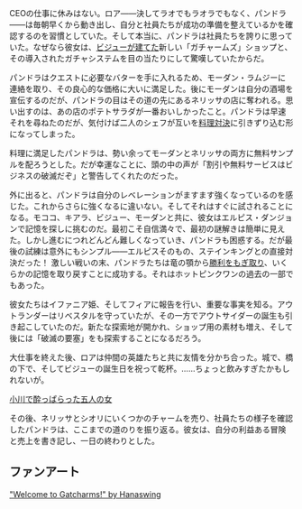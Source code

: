 <!-- title: ロア・パンドラ -->
<!-- status: 生存 -->

CEOの仕事に休みはない。ロア――決してラオでもラオラでもなく、パンドラ――は毎朝早くから動き出し、自分と社員たちが成功の準備を整えているかを確認するのを習慣としていた。そして本当に、パンドラは社員たちを誇りに思っていた。なぜなら彼女は、[ビジューが建てた](https://youtu.be/i54lsw-XjDA?t=692)新しい「ガチャームズ」ショップと、その導入されたガチャシステムを目の当たりにして驚嘆していたからだ。

パンドラはクエストに必要なバターを手に入れるため、モーダン・ラムジーに連絡を取り、その良心的な価格に大いに満足した。後にモーダンは自分の酒場を宣伝するのだが、パンドラの目はその道の先にあるネリッサの店に奪われる。思い出すのは、あの店のポテトサラダが一番おいしかったこと。パンドラは早速それを尋ねたのだが、気付けば二人のシェフが互いを[料理対決](https://youtu.be/i54lsw-XjDA?t=4654)に引きずり込む形になってしまった。

料理に満足したパンドラは、勢い余ってモーダンとネリッサの両方に無料サンプルを配ろうとした。だが幸運なことに、頭の中の声が「割引や無料サービスはビジネスの破滅だぞ」と警告してくれたのだった。

外に出ると、パンドラは自分のレベレーションがますます強くなっているのを感じた。これからさらに強くなるに違いない。そしてそれはすぐに試されることになる。モココ、キアラ、ビジュー、モーダンと共に、彼女はエルピス・ダンジョンで記憶を探しに挑むのだ。最初こそ自信満々で、最初の謎解きは簡単に見えた。しかし進むにつれどんどん難しくなっていき、パンドラも困惑する。だが最後の試練は意外にもシンプル――エルピスそのもの、ステインキングとの直接対決だった！ 激しい戦いの末、パンドラたちは竜の顎から[勝利をもぎ取り](https://youtu.be/i54lsw-XjDA?t=11045)、いくらかの記憶を取り戻すことに成功する。それはホットピンクワンの過去の一部でもあった。

彼女たちはイファニア姫、そしてフィアに報告を行い、重要な事実を知る。アウトランダーはリベスタルを守っていたが、その一方でアウトサイダーの誕生も引き起こしていたのだ。新たな探索地が開かれ、ショップ用の素材も増え、そして後には「破滅の要塞」をも探索することになるだろう。

大仕事を終えた後、ロアは仲間の英雄たちと共に友情を分かち合った。城で、橋の下で、そしてビジューの誕生日を祝って乾杯。……ちょっと飲みすぎたかもしれないが。

[小川で酔っぱらった五人の女](#embed:https://youtu.be/i54lsw-XjDA?t=15299)

その後、ネリッサとシオリにいくつかのチャームを売り、社員たちの様子を確認したパンドラは、ここまでの道のりを振り返る。彼女は、自分の利益ある冒険と売上を書き記し、一日の終わりとした。

## ファンアート

["Welcome to Gatcharms!" by Hanaswing](https://x.com/Hanaswing/status/1919548229479244203)

<!-- mococo, ina, bijou -->
